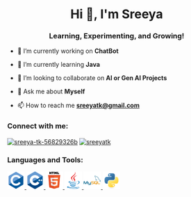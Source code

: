 <h1 align="center">Hi 👋, I'm Sreeya</h1>
<h3 align="center">Learning, Experimenting, and Growing!</h3>

- 🔭 I’m currently working on **ChatBot**

- 🌱 I’m currently learning **Java**

- 👯 I’m looking to collaborate on **AI or Gen AI Projects**

- 💬 Ask me about **Myself**

- 📫 How to reach me **sreeyatk@gmail.com**

<h3 align="left">Connect with me:</h3>
<p align="left">
<a href="https://linkedin.com/in/sreeya-tk-56829326b" target="blank"><img align="center" src="https://raw.githubusercontent.com/rahuldkjain/github-profile-readme-generator/master/src/images/icons/Social/linked-in-alt.svg" alt="sreeya-tk-56829326b" height="30" width="40" /></a>
<a href="https://www.codechef.com/users/sreeyatk" target="blank"><img align="center" src="https://cdn.jsdelivr.net/npm/simple-icons@3.1.0/icons/codechef.svg" alt="sreeyatk" height="30" width="40" /></a>
</p>

<h3 align="left">Languages and Tools:</h3>
<p align="left"> <a href="https://www.cprogramming.com/" target="_blank" rel="noreferrer"> <img src="https://raw.githubusercontent.com/devicons/devicon/master/icons/c/c-original.svg" alt="c" width="40" height="40"/> </a> <a href="https://www.w3schools.com/cpp/" target="_blank" rel="noreferrer"> <img src="https://raw.githubusercontent.com/devicons/devicon/master/icons/cplusplus/cplusplus-original.svg" alt="cplusplus" width="40" height="40"/> </a> <a href="https://www.w3.org/html/" target="_blank" rel="noreferrer"> <img src="https://raw.githubusercontent.com/devicons/devicon/master/icons/html5/html5-original-wordmark.svg" alt="html5" width="40" height="40"/> </a> <a href="https://www.java.com" target="_blank" rel="noreferrer"> <img src="https://raw.githubusercontent.com/devicons/devicon/master/icons/java/java-original.svg" alt="java" width="40" height="40"/> </a> <a href="https://www.mysql.com/" target="_blank" rel="noreferrer"> <img src="https://raw.githubusercontent.com/devicons/devicon/master/icons/mysql/mysql-original-wordmark.svg" alt="mysql" width="40" height="40"/> </a> <a href="https://www.python.org" target="_blank" rel="noreferrer"> <img src="https://raw.githubusercontent.com/devicons/devicon/master/icons/python/python-original.svg" alt="python" width="40" height="40"/> </a> </p>
